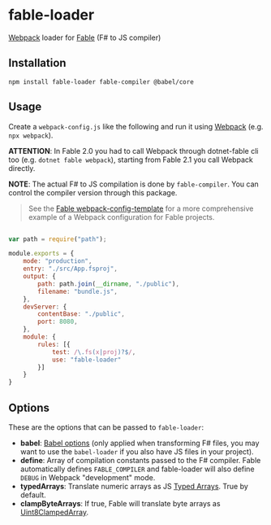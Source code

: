 # fable-loader

[Webpack](https://webpack.js.org/) loader for [Fable](http://fable.io/) (F# to JS compiler)

## Installation

```npm install fable-loader fable-compiler @babel/core```

## Usage

Create a `webpack-config.js` like the following and run it using [Webpack](https://webpack.js.org/guides/getting-started/) (e.g. `npx webpack`).

**ATTENTION**: In Fable 2.0 you had to call Webpack through dotnet-fable cli too (e.g. `dotnet fable webpack`), starting from Fable 2.1 you call Webpack directly.

**NOTE**: The actual F# to JS compilation is done by `fable-compiler`. You can control the compiler version through this package.

> See the [Fable webpack-config-template](https://github.com/fable-compiler/webpack-config-template) for a more comprehensive example of a Webpack configuration for Fable projects.

```js

var path = require("path");

module.exports = {
    mode: "production",
    entry: "./src/App.fsproj",
    output: {
        path: path.join(__dirname, "./public"),
        filename: "bundle.js",
    },
    devServer: {
        contentBase: "./public",
        port: 8080,
    },
    module: {
        rules: [{
            test: /\.fs(x|proj)?$/,
            use: "fable-loader"
        }]
    }
}

```

## Options

These are the options that can be passed to `fable-loader`:

- **babel**: [Babel options](https://babeljs.io/docs/en/options) (only applied when transforming F# files, you may want to use the `babel-loader` if you also have JS files in your project).
- **define**: Array of compilation constants passed to the F# compiler. Fable automatically defines `FABLE_COMPILER` and fable-loader will also define `DEBUG` in Webpack "development" mode.
- **typedArrays**: Translate numeric arrays as JS [Typed Arrays](https://developer.mozilla.org/en-US/docs/Web/JavaScript/Reference/Global_Objects/TypedArray). True by default.
- **clampByteArrays**: If true, Fable will translate byte arrays as [Uint8ClampedArray](https://developer.mozilla.org/en-US/docs/Web/JavaScript/Reference/Global_Objects/Uint8ClampedArray).
